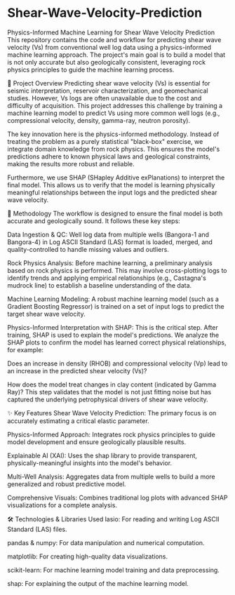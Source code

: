 # Shear-Wave-Velocity-Prediction

Physics-Informed Machine Learning for Shear Wave Velocity Prediction
This repository contains the code and workflow for predicting shear wave velocity (Vs) from conventional well log data using a physics-informed machine learning approach. The project's main goal is to build a model that is not only accurate but also geologically consistent, leveraging rock physics principles to guide the machine learning process.

📖 Project Overview
Predicting shear wave velocity (Vs) is essential for seismic interpretation, reservoir characterization, and geomechanical studies. However, Vs logs are often unavailable due to the cost and difficulty of acquisition. This project addresses this challenge by training a machine learning model to predict Vs using more common well logs (e.g., compressional velocity, density, gamma-ray, neutron porosity).

The key innovation here is the physics-informed methodology. Instead of treating the problem as a purely statistical "black-box" exercise, we integrate domain knowledge from rock physics. This ensures the model's predictions adhere to known physical laws and geological constraints, making the results more robust and reliable.

Furthermore, we use SHAP (SHapley Additive exPlanations) to interpret the final model. This allows us to verify that the model is learning physically meaningful relationships between the input logs and the predicted shear wave velocity.

🔬 Methodology
The workflow is designed to ensure the final model is both accurate and geologically sound. It follows these key steps:

Data Ingestion & QC: Well log data from multiple wells (Bangora-1 and Bangora-4) in Log ASCII Standard (LAS) format is loaded, merged, and quality-controlled to handle missing values and outliers.

Rock Physics Analysis: Before machine learning, a preliminary analysis based on rock physics is performed. This may involve cross-plotting logs to identify trends and applying empirical relationships (e.g., Castagna's mudrock line) to establish a baseline understanding of the data.

Machine Learning Modeling: A robust machine learning model (such as a Gradient Boosting Regressor) is trained on a set of input logs to predict the target shear wave velocity.

Physics-Informed Interpretation with SHAP: This is the critical step. After training, SHAP is used to explain the model's predictions. We analyze the SHAP plots to confirm the model has learned correct physical relationships, for example:

Does an increase in density (RHOB) and compressional velocity (Vp) lead to an increase in the predicted shear velocity (Vs)?

How does the model treat changes in clay content (indicated by Gamma Ray)?
This step validates that the model is not just fitting noise but has captured the underlying petrophysical drivers of shear wave velocity.

✨ Key Features
Shear Wave Velocity Prediction: The primary focus is on accurately estimating a critical elastic parameter.

Physics-Informed Approach: Integrates rock physics principles to guide model development and ensure geologically plausible results.

Explainable AI (XAI): Uses the shap library to provide transparent, physically-meaningful insights into the model's behavior.

Multi-Well Analysis: Aggregates data from multiple wells to build a more generalized and robust predictive model.

Comprehensive Visuals: Combines traditional log plots with advanced SHAP visualizations for a complete analysis.

🛠️ Technologies & Libraries Used
lasio: For reading and writing Log ASCII Standard (LAS) files.

pandas & numpy: For data manipulation and numerical computation.

matplotlib: For creating high-quality data visualizations.

scikit-learn: For machine learning model training and data preprocessing.

shap: For explaining the output of the machine learning model.
